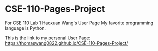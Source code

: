 # CSE-110-Pages-Project
For CSE 110 Lab 1
Haoxuan Wang's User Page
My favorite programming language is Python.

This is the link to my personal User Page: https://thomaswang0822.github.io/CSE-110-Pages-Project/
